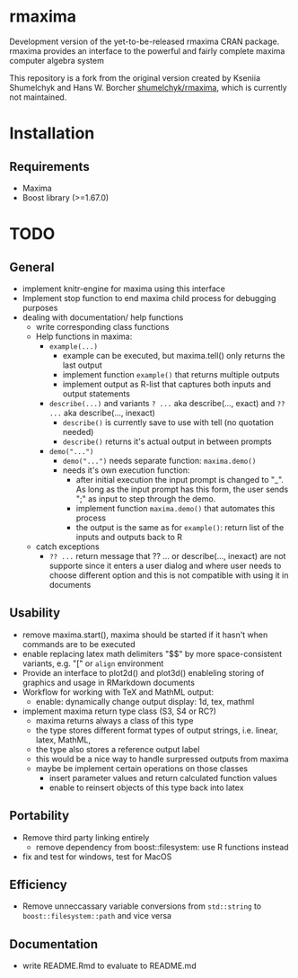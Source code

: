# rmaxima
Development version of the yet-to-be-released rmaxima CRAN package. rmaxima provides an interface to the powerful and fairly complete maxima computer algebra system

This repository is a fork from the original version created by Kseniia Shumelchyk and Hans W. Borcher [shumelchyk/rmaxima](https://github.com/shumelchyk/rmaxima), which is currently not maintained.

# Installation

## Requirements
- Maxima
- Boost library (>=1.67.0) 

# TODO
## General
- implement knitr-engine for maxima using this interface
- Implement stop function to end maxima child process for debugging purposes
- dealing with documentation/ help functions
	- write corresponding class functions
	- Help functions in maxima:
		- `example(...)`
			- example can be executed, but maxima.tell() only returns the last output
			- implement function `example()` that returns multiple outputs
			- implement output as R-list that captures both inputs and output statements
		- `describe(...)` and variants `? ...` aka describe(..., exact) and `?? ...` aka describe(..., inexact)
			- `describe()` is currently save to use with tell (no quotation needed)
			- `describe()` returns it's actual output in between prompts
		- `demo("...")`
			- `demo("...")` needs separate function: `maxima.demo()`
			- needs it's own execution function:
				- after initial execution the input prompt is changed to "_". As long as the input prompt has this form, the user sends ";" as input to step through the demo.
				- implement function `maxima.demo()` that automates this process
				- the output is the same as for `example()`: return list of the inputs and outputs back to R
	- catch exceptions
		- `?? ...` return message that ?? ... or describe(..., inexact) are not supporte since it enters a user dialog and where user needs to choose different option and this is not compatible with using it in documents


## Usability
- remove maxima.start(), maxima should be started if it hasn't when commands are to be executed
- enable replacing latex math delimiters "$$" by more space-consistent variants, e.g. "\[" or `align` environment
- Provide an interface to plot2d() and plot3d() enableling storing of graphics and usage in RMarkdown documents
- Workflow for working with TeX and MathML output:
	- enable: dynamically change output display: 1d, tex, mathml
- implement maxima return type class (S3, S4 or RC?)
	- maxima returns always a class of this type
	- the type stores different format types of output strings, i.e. linear, latex, MathML,
	- the type also stores a reference output label
	- this would be a nice way to handle surpressed outputs from maxima
	- maybe be implement certain operations on those classes
		- insert parameter values and return calculated function values
		- enable to reinsert objects of this type back into latex

## Portability
- Remove third party linking entirely
	- remove dependency from boost::filesystem: use R functions instead
- fix and test for windows, test for MacOS

## Efficiency
- Remove unneccassary variable conversions from `std::string` to `boost::filesystem::path` and vice versa

## Documentation
- write README.Rmd to evaluate to README.md
